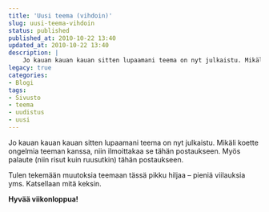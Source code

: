 ```yaml
---
title: 'Uusi teema (vihdoin)'
slug: uusi-teema-vihdoin
status: published
published_at: 2010-10-22 13:40
updated_at: 2010-10-22 13:40
description: |
    Jo kauan kauan kauan sitten lupaamani teema on nyt julkaistu. Mikäli koette ongelmia teeman kanssa, niin ilmoittakaa se tähän postaukseen. Myös palaute (niin risut kuin ruusutkin) tähän postaukseen. Tulen tekemään muutoksia teemaan tässä pikku hiljaa – pieniä viilauksia yms. Katsellaan mitä keksin. Hyvää viikonloppua!
legacy: true
categories:
- Blogi
tags:
- Sivusto
- teema
- uudistus
- uusi
---
```


<p>Jo kauan kauan kauan sitten lupaamani teema on nyt julkaistu. Mikäli koette ongelmia teeman kanssa, niin ilmoittakaa se tähän postaukseen. Myös palaute (niin risut kuin ruusutkin) tähän postaukseen.</p>
<p>Tulen tekemään muutoksia teemaan tässä pikku hiljaa &#8211; pieniä viilauksia yms. Katsellaan mitä keksin.</p>
<p><strong>Hyvää viikonloppua!</strong></p>